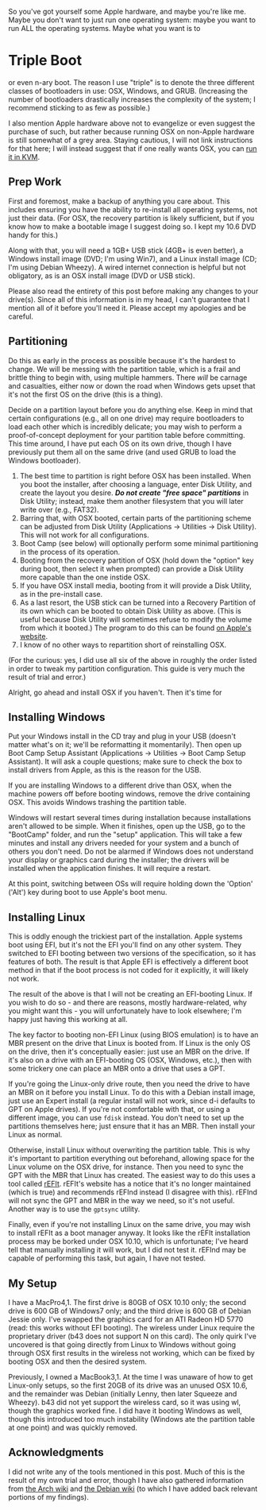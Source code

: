 So you've got yourself some Apple hardware, and maybe you're like me.  Maybe
you don't want to just run one operating system: maybe you want to run ALL the
operating systems.  Maybe what you want is to

Triple Boot
===========

or even n-ary boot.  The reason I use "triple" is to denote the three
different classes of bootloaders in use: OSX, Windows, and GRUB.  (Increasing
the number of bootloaders drastically increases the complexity of the system;
I recommend sticking to as few as possible.)

I also mention Apple hardware above not to evangelize or even suggest the
purchase of such, but rather because running OSX on non-Apple hardware is
still somewhat of a grey area.  Staying cautious, I will not link instructions
for that here; I will instead suggest that if one really wants OSX, you can
[run it in KVM](http://www.contrib.andrew.cmu.edu/~somlo/OSXKVM/).

Prep Work
---------

First and foremost, make a backup of anything you care about.  This includes
ensuring you have the ability to re-install all operating systems, not just
their data.  (For OSX, the recovery partition is likely sufficient, but if you
know how to make a bootable image I suggest doing so.  I kept my 10.6 DVD
handy for this.)

Along with that, you will need a 1GB+ USB stick (4GB+ is even better), a
Windows install image (DVD; I'm using Win7), and a Linux install image (CD;
I'm using Debian Wheezy).  A wired internet connection is helpful but not
obligatory, as is an OSX install image (DVD or USB stick).

Please also read the entirety of this post before making any changes to your
drive(s).  Since all of this information is in my head, I can't guarantee that
I mention all of it before you'll need it.  Please accept my apologies and be
careful.

Partitioning
------------

Do this as early in the process as possible because it's the hardest to
change.  We will be messing with the partition table, which is a frail and
brittle thing to begin with, using multiple hammers.  There *will* be carnage
and casualties, either now or down the road when Windows gets upset that it's
not the first OS on the drive (this is a thing).

Decide on a partition layout before you do anything else.  Keep in mind that
certain configurations (e.g., all on one drive) may require bootloaders to
load each other which is incredibly delicate; you may wish to perform a
proof-of-concept deployment for your partition table before committing.  This
time around, I have put each OS on its own drive, though I have previously put
them all on the same drive (and used GRUB to load the Windows bootloader).

1. The best time to partition is right before OSX has been installed.  When
   you boot the installer, after choosing a language, enter Disk Utility, and
   create the layout you desire.  ***Do not create "free space" partitions***
   in Disk Utility; instead, make them another filesystem that you will later
   write over (e.g., FAT32).
2. Barring that, with OSX booted, certain parts of the partitioning scheme can
   be adjusted from Disk Utility (Applications -&gt; Utilities -&gt; Disk
   Utility).  This will not work for all configurations.
3. Boot Camp (see below) will optionally perform some minimal partitioning in
   the process of its operation.
4. Booting from the recovery partition of OSX (hold down the "option" key
   during boot, then select it when prompted) can provide a Disk Utility more
   capable than the one instide OSX.
5. If you have OSX install media, booting from it will provide a Disk Utility,
   as in the pre-install case.
6. As a last resort, the USB stick can be turned into a Recovery Partition of
   its own which can be booted to obtain Disk Utility as above.  (This is
   useful because Disk Utility will sometimes refuse to modify the volume from
   which it booted.)  The program to do this can be found
   [on Apple's website](https://support.apple.com/kb/DL1433).
7. I know of no other ways to repartition short of reinstalling OSX.

(For the curious: yes, I did use all six of the above in roughly the order
listed in order to tweak my partition configuration.  This guide is very much
the result of trial and error.)

Alright, go ahead and install OSX if you haven't.  Then it's time for

Installing Windows
------------------

Put your Windows install in the CD tray and plug in your USB (doesn't matter
what's on it; we'll be reformatting it momentarily).  Then open up Boot Camp
Setup Assistant (Applications -&gt; Utilities -&gt; Boot Camp Setup
Assistant).  It will ask a couple questions; make sure to check the box to
install drivers from Apple, as this is the reason for the USB.

If you are installing Windows to a different drive than OSX, when the machine
powers off before booting windows, remove the drive containing OSX.  This
avoids Windows trashing the partition table.

Windows will restart several times during installation because installations
aren't allowed to be simple.  When it finishes, open up the USB, go to the
"BootCamp" folder, and run the "setup" application.  This will take a few
minutes and install any drivers needed for your system and a bunch of others
you don't need.  Do not be alarmed if Windows does not understand your display
or graphics card during the installer; the drivers will be installed when the
application finishes.  It will require a restart.

At this point, switching between OSs will require holding down the 'Option'
('Alt') key during boot to use Apple's boot menu.

Installing Linux
----------------

This is oddly enough the trickiest part of the installation.  Apple systems
boot using EFI, but it's not the EFI you'll find on any other system.  They
switched to EFI booting between two versions of the specification, so it has
features of both.  The result is that Apple EFI is effectively a different
boot method in that if the boot process is not coded for it explicitly, it
will likely not work.

The result of the above is that I will not be creating an EFI-booting Linux.
If you wish to do so - and there are reasons, mostly hardware-related, why you
might want this - you will unfortunately have to look elsewhere; I'm happy
just having this working at all.

The key factor to booting non-EFI Linux (using BIOS emulation) is to have an
MBR present on the drive that Linux is booted from.  If Linux is the only OS
on the drive, then it's conceptually easier: just use an MBR on the drive.  If
it's also on a drive with an EFI-booting OS (OSX, Windows, etc.), then with
some trickery one can place an MBR onto a drive that uses a GPT.

If you're going the Linux-only drive route, then you need the drive to have an
MBR on it before you install Linux.  To do this with a Debian install image,
just use an Expert install (a regular install will not work, since d-i
defaults to GPT on Apple drives).  If you're not comfortable with that, or
using a different image, you can use `fdisk` instead.  You don't need to set
up the partitions themselves here; just ensure that it has an MBR.  Then
install your Linux as normal.

Otherwise, install Linux without overwriting the partition table.  This is why
it's important to partition everything out beforehand, allowing space for the
Linux volume on the OSX drive, for instance.  Then you need to sync the GPT
with the MBR that Linux has created.  The easiest way to do this uses a tool
called [rEFIt](http://refit.sourceforge.net/).  rEFIt's website has a notice
that it's no longer maintained (which is true) and recommends rEFInd instead
(I disagree with this).  rEFInd will not sync the GPT and MBR in the way we
need, so it's not useful.  Another way is to use the `gptsync` utility.

Finally, even if you're not installing Linux on the same drive, you may wish
to install rEFIt as a boot manager anyway.  It looks like the rEFIt
installation process may be borked under OSX 10.10, which is unfortunate; I've
heard tell that manually installing it will work, but I did not test it.
rEFInd may be capable of performing this task, but again, I have not tested.

My Setup
--------

I have a MacPro4,1.  The first drive is 80GB of OSX 10.10 only; the second
drive is 600 GB of Windows7 only; and the third drive is 600 GB of Debian
Jessie only.  I've swapped the graphics card for an ATI Radeon HD 5770 (read:
this works without EFI booting).  The wireless under Linux require the
proprietary driver (b43 does not support N on this card).  The only quirk I've
uncovered is that going directly from Linux to Windows without going through
OSX first results in the wireless not working, which can be fixed by booting
OSX and then the desired system.

Previously, I owned a MacBook3,1.  At the time I was unaware of how to get
Linux-only setups, so the first 20GB of its drive was an unused OSX 10.6, and
the remainder was Debian (initially Lenny, then later Squeeze and Wheezy).
b43 did not yet support the wireless card, so it was using wl, though the
graphics worked fine.  I did have it booting Windows as well, though this
introduced too much instability (Windows ate the partition table at one
point) and was quickly removed.

Acknowledgments
---------------

I did not write any of the tools mentioned in this post.  Much of this is the
result of my own trial and error, though I have also gathered information from
[the Arch wiki](https://wiki.archlinux.org/index.php/Macbook) and
[the Debian wiki](https://wiki.debian.org/MacBook) (to which I have added back
relevant portions of my findings).
